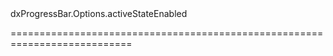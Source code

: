 <!--id-->dxProgressBar.Options.activeStateEnabled<!--/id-->
<!--merge--><!--/merge-->
<!--hidden--><!--/hidden-->
===========================================================================
